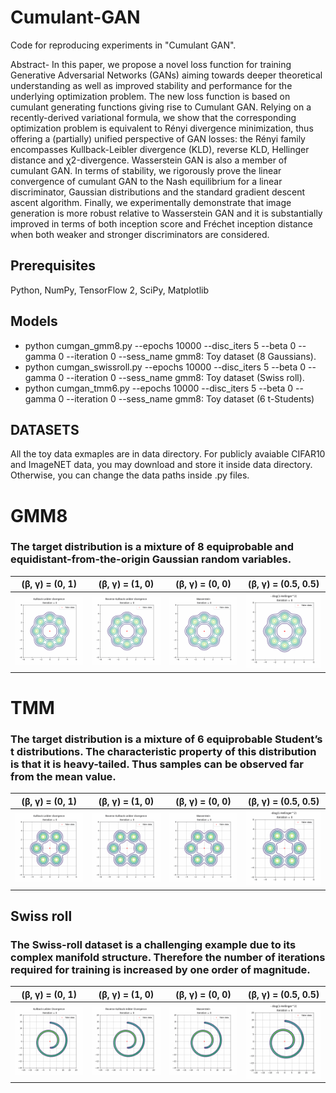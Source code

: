 # Cumulant-GAN
Code for reproducing experiments in "Cumulant GAN".

Abstract- In this paper, we propose a novel loss function for training Generative Adversarial Networks (GANs) aiming towards deeper theoretical understanding as well as improved stability and performance for the underlying optimization problem. The new loss function is based on cumulant generating functions giving rise to Cumulant GAN. Relying on a recently-derived variational formula, we show that the corresponding optimization problem is equivalent to Rényi divergence minimization, thus offering a (partially) unified perspective of GAN losses: the Rényi family encompasses Kullback-Leibler divergence (KLD), reverse KLD, Hellinger distance and χ2-divergence. Wasserstein GAN is also a member of cumulant GAN. In terms of stability, we rigorously prove the linear convergence of cumulant GAN to the Nash equilibrium for a linear discriminator, Gaussian distributions and the standard gradient descent ascent algorithm. Finally, we experimentally demonstrate that image generation is more robust relative to Wasserstein GAN and it is substantially improved in terms of both inception score and Fréchet inception distance when both weaker and stronger discriminators are considered.

## Prerequisites
Python, NumPy, TensorFlow 2, SciPy, Matplotlib

## Models

* python cumgan_gmm8.py --epochs 10000 --disc_iters 5 --beta 0 --gamma 0 --iteration 0 --sess_name gmm8: Toy dataset (8 Gaussians).
* python cumgan_swissroll.py --epochs 10000 --disc_iters 5 --beta 0 --gamma 0 --iteration 0 --sess_name gmm8: Toy dataset (Swiss roll).
* python cumgan_tmm6.py --epochs 10000 --disc_iters 5 --beta 0 --gamma 0 --iteration 0 --sess_name gmm8: Toy dataset (6 t-Students)

## DATASETS

All the toy data exmaples are in data directory. For publicly avaiable CIFAR10 and ImageNET data, you may download and store it inside data directory. Otherwise, you can change the data paths inside .py files.

# GMM8 
### The target distribution is a mixture of 8 equiprobable and equidistant-from-the-origin Gaussian random variables.

(β, γ) = (0, 1)            |(β, γ) = (1, 0)            |(β, γ) = (0, 0)                   |(β, γ) = (0.5, 0.5)
:-------------------------:|:-------------------------:|:--------------------------------:|:-------------------------------:
![Alt-txt](gifs/gmm8/KLD_2_contour.gif) |![Alt-txt](gifs/gmm8/rKLD_3_contour.gif)|![Alt-txt](gifs/gmm8/Wasserstein_3_contour.gif)|![Alt-txt](gifs/gmm8/Hellinger_1_contour.gif)


# TMM
### The target distribution is a mixture of 6 equiprobable Student’s t distributions. The characteristic property of this distribution is that it is heavy-tailed. Thus samples can be observed far from the mean value.

 (β, γ) = (0, 1)           |  (β, γ) = (1, 0)             |   (β, γ) = (0, 0)                |  (β, γ) = (0.5, 0.5)
:-----------------------------:|:----------------------------:|:--------------------------------:|:--------------------------:
![Alt-txt](gifs/tmm6/KLD_contour.gif)|![Alt-txt](gifs/tmm6/rKLD_contour.gif)|![Alt-txt](gifs/tmm6/Wasserstein_contour.gif) |![Alt-txt](gifs/tmm6/Hellinger_contour.gif)

## Swiss roll
### The Swiss-roll dataset is a challenging example due to its complex manifold structure. Therefore the number of iterations required for training is increased by one order of magnitude.



 (β, γ) = (0, 1)           |  (β, γ) = (1, 0)             |   (β, γ) = (0, 0)                |  (β, γ) = (0.5, 0.5)
:-----------------------------:|:----------------------------:|:--------------------------------:|:--------------------------:
![Alt-txt](gifs/swiss_roll/SwissRoll_KLD_contour.gif)|![Alt-txt](gifs/swiss_roll/SwissRoll_rKLD_contour.gif)|![Alt-txt](gifs/swiss_roll/SwissRoll_Wasserstein_contour.gif) |![Alt-txt](gifs/swiss_roll/SwissRoll_Hellinger_contour.gif)
















